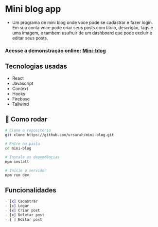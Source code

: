 # Mini blog app

- Um programa de mini blog onde voce pode se cadastrar e fazer login. Em sua conta voce pode criar seus posts com titulo, descrição, tags e uma imagem,
  e tambem usufruir de um dashboard que pode excluir e editar seus posts.

### Acesse a demonstração online: [Mini-blog](https://mini-blog-self.vercel.app/)

## Tecnologias usadas
- React
- Javascript
- Context
- Hooks
- Firebase
- Tailwind

## 🚀 Como rodar

```bash
# Clone o repositório
git clone https://github.com/ursarah/mini-blog.git

# Entre na pasta
cd mini-blog

# Instale as dependências
npm install

# Inicie o servidor
npm run dev
```

## **Funcionalidades**

```markdown
- [x] Cadastrar
- [x] Logar
- [x] Criar post
- [x] Deletar post
- [ ] Editar post 
```

